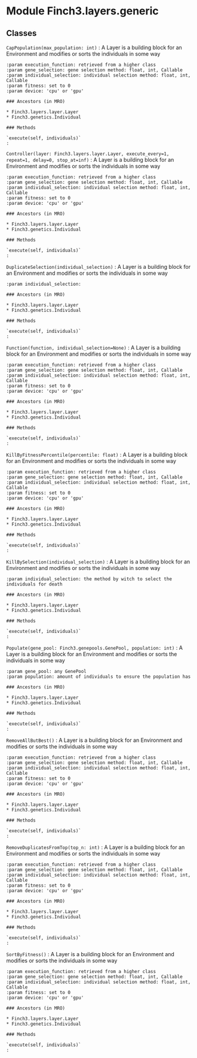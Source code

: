 Module Finch3.layers.generic
============================

Classes
-------

`CapPopulation(max_population: int)`
:   A Layer is a building block for an Environment and modifies or sorts the individuals in some way
    
    :param execution_function: retrieved from a higher class
    :param gene_selection: gene selection method: float, int, Callable
    :param individual_selection: individual selection method: float, int, Callable
    :param fitness: set to 0
    :param device: 'cpu' or 'gpu'

    ### Ancestors (in MRO)

    * Finch3.layers.layer.Layer
    * Finch3.genetics.Individual

    ### Methods

    `execute(self, individuals)`
    :

`Controller(layer: Finch3.layers.layer.Layer, execute_every=1, repeat=1, delay=0, stop_at=inf)`
:   A Layer is a building block for an Environment and modifies or sorts the individuals in some way
    
    :param execution_function: retrieved from a higher class
    :param gene_selection: gene selection method: float, int, Callable
    :param individual_selection: individual selection method: float, int, Callable
    :param fitness: set to 0
    :param device: 'cpu' or 'gpu'

    ### Ancestors (in MRO)

    * Finch3.layers.layer.Layer
    * Finch3.genetics.Individual

    ### Methods

    `execute(self, individuals)`
    :

`DuplicateSelection(individual_selection)`
:   A Layer is a building block for an Environment and modifies or sorts the individuals in some way
    
    :param individual_selection:

    ### Ancestors (in MRO)

    * Finch3.layers.layer.Layer
    * Finch3.genetics.Individual

    ### Methods

    `execute(self, individuals)`
    :

`Function(function, individual_selection=None)`
:   A Layer is a building block for an Environment and modifies or sorts the individuals in some way
    
    :param execution_function: retrieved from a higher class
    :param gene_selection: gene selection method: float, int, Callable
    :param individual_selection: individual selection method: float, int, Callable
    :param fitness: set to 0
    :param device: 'cpu' or 'gpu'

    ### Ancestors (in MRO)

    * Finch3.layers.layer.Layer
    * Finch3.genetics.Individual

    ### Methods

    `execute(self, individuals)`
    :

`KillByFitnessPercentile(percentile: float)`
:   A Layer is a building block for an Environment and modifies or sorts the individuals in some way
    
    :param execution_function: retrieved from a higher class
    :param gene_selection: gene selection method: float, int, Callable
    :param individual_selection: individual selection method: float, int, Callable
    :param fitness: set to 0
    :param device: 'cpu' or 'gpu'

    ### Ancestors (in MRO)

    * Finch3.layers.layer.Layer
    * Finch3.genetics.Individual

    ### Methods

    `execute(self, individuals)`
    :

`KillBySelection(individual_selection)`
:   A Layer is a building block for an Environment and modifies or sorts the individuals in some way
    
    :param individual_selection: the method by witch to select the individuals for death

    ### Ancestors (in MRO)

    * Finch3.layers.layer.Layer
    * Finch3.genetics.Individual

    ### Methods

    `execute(self, individuals)`
    :

`Populate(gene_pool: Finch3.genepools.GenePool, population: int)`
:   A Layer is a building block for an Environment and modifies or sorts the individuals in some way
    
    :param gene_pool: any GenePool
    :param population: amount of individuals to ensure the population has

    ### Ancestors (in MRO)

    * Finch3.layers.layer.Layer
    * Finch3.genetics.Individual

    ### Methods

    `execute(self, individuals)`
    :

`RemoveAllButBest()`
:   A Layer is a building block for an Environment and modifies or sorts the individuals in some way
    
    :param execution_function: retrieved from a higher class
    :param gene_selection: gene selection method: float, int, Callable
    :param individual_selection: individual selection method: float, int, Callable
    :param fitness: set to 0
    :param device: 'cpu' or 'gpu'

    ### Ancestors (in MRO)

    * Finch3.layers.layer.Layer
    * Finch3.genetics.Individual

    ### Methods

    `execute(self, individuals)`
    :

`RemoveDuplicatesFromTop(top_n: int)`
:   A Layer is a building block for an Environment and modifies or sorts the individuals in some way
    
    :param execution_function: retrieved from a higher class
    :param gene_selection: gene selection method: float, int, Callable
    :param individual_selection: individual selection method: float, int, Callable
    :param fitness: set to 0
    :param device: 'cpu' or 'gpu'

    ### Ancestors (in MRO)

    * Finch3.layers.layer.Layer
    * Finch3.genetics.Individual

    ### Methods

    `execute(self, individuals)`
    :

`SortByFitness()`
:   A Layer is a building block for an Environment and modifies or sorts the individuals in some way
    
    :param execution_function: retrieved from a higher class
    :param gene_selection: gene selection method: float, int, Callable
    :param individual_selection: individual selection method: float, int, Callable
    :param fitness: set to 0
    :param device: 'cpu' or 'gpu'

    ### Ancestors (in MRO)

    * Finch3.layers.layer.Layer
    * Finch3.genetics.Individual

    ### Methods

    `execute(self, individuals)`
    :
